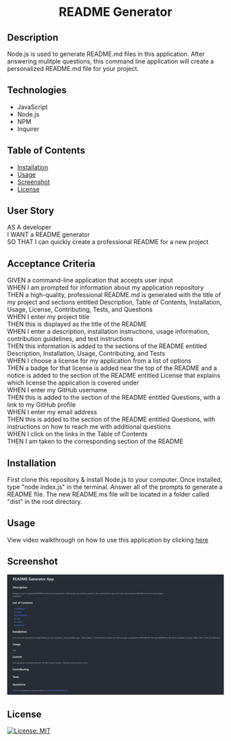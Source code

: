 <h1 align="center">README Generator</h1>

## Description
Node.js is used to generate README.md files in this application. After answering mulitple questions, this command line application will create a personalized README.md file for your project.

## Technologies
* JavaScript
* Node.js
* NPM
* Inquirer

## Table of Contents

- [Installation](#installation)
- [Usage](#usage)
- [Screenshot](#screenshot)
- [License](#license)

## User Story
AS A developer<br>
I WANT a README generator<br>
SO THAT I can quickly create a professional README for a new project

## Acceptance Criteria
GIVEN a command-line application that accepts user input<br>
WHEN I am prompted for information about my application repository<br>
THEN a high-quality, professional README.md is generated with the title of my project and sections entitled Description, Table of Contents, Installation, Usage, License, Contributing, Tests, and Questions<br>
WHEN I enter my project title<br>
THEN this is displayed as the title of the README<br>
WHEN I enter a description, installation instructions, usage information, contribution guidelines, and test instructions<br>
THEN this information is added to the sections of the README entitled Description, Installation, Usage, Contributing, and Tests<br>
WHEN I choose a license for my application from a list of options<br>
THEN a badge for that license is added near the top of the README and a notice is added to the section of the README entitled License that explains which license the application is covered under<br>
WHEN I enter my GitHub username<br>
THEN this is added to the section of the README entitled Questions, with a link to my GitHub profile<br>
WHEN I enter my email address<br>
THEN this is added to the section of the README entitled Questions, with instructions on how to reach me with additional questions<br>
WHEN I click on the links in the Table of Contents<br>
THEN I am taken to the corresponding section of the README<br>

## Installation
First clone this repository & install Node.js to your computer. Once installed, type "node index.js" in the terminal. Answer all of the prompts to generate a README file. The new README.ms file will be located in a folder called "dist" in the root directory.

## Usage
View video walkthrough on how to use this application by clicking [here](https://drive.google.com/file/d/1guk75kYYg_O4WBfT-7x07QlJWOnnQ5Ad/view)


## Screenshot
<img src="README-app-example.png">

## License

[![License: MIT](https://img.shields.io/badge/License-MIT-yellow.svg)](https://opensource.org/licenses/MIT)
